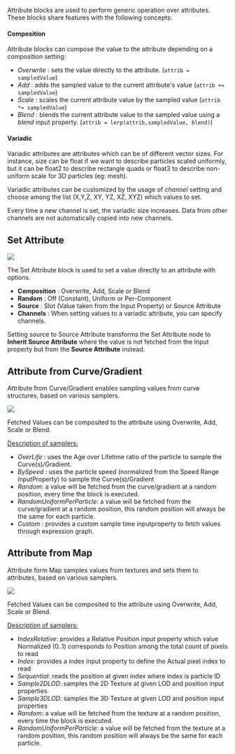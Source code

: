 Attribute blocks are used to perform generic operation over attributes. These blocks share features with the following concepts:

#### Composition

Attribute blocks can compose the value to the attribute depending on a composition setting:

* *Overwrite* : sets the value directly to the attribute. (`attrib = sampledValue`)
* *Add* : adds the sampled value to the current attribute's value (`attrib += sampledValue`)
* *Scale* : scales the current attribute value by the sampled value (`attrib *= sampledValue`)
* *Blend* : blends the current attribute value to the sampled value using a *blend* input property.
   (`attrib = lerp(attrib,sampledValue, blend)`)

#### Variadic

Variadic attributes are attributes which can be of different vector sizes. For instance, size can be float if we want to describe particles scaled uniformly, but it can be float2 to describe rectangle quads or float3 to describe non-uniform scale for 3D particles (eg: mesh).

Variadic attributes can be customized by the usage of *channel* setting and choose among the list (X,Y,Z, XY, YZ, XZ, XYZ) which values to set.

Every time a new channel is set, the variadic size increases. Data from other channels are not automatically copied into new channels.

## Set Attribute

![](https://raw.githubusercontent.com/wiki/Unity-Technologies/ScriptableRenderPipeline/Pages/VFXEditor/img/setattribute.png)

The Set Attribute block is used to set a value directly to an attribute with options.

* **Composition** : Overwrite, Add, Scale or Blend 
* **Random** : Off (Constant), Uniform or Per-Component
* **Source** : Slot (Value taken from the Input Property) or Source Attribute
* **Channels** : When setting values to a variadic attribute, you can specify channels.

Setting source to Source Attribute transforms the Set Attribute node to **Inherit Source Attribute** where the value is not fetched from the Input property but from the **Source Attribute** instead.

## Attribute from Curve/Gradient

Attribute from Curve/Gradient enables sampling values from curve structures, based on various samplers.

![](https://raw.githubusercontent.com/wiki/Unity-Technologies/ScriptableRenderPipeline/Pages/VFXEditor/img/attribute-from-curve.png)

Fetched Values can be composited to the attribute using Overwrite, Add, Scale or Blend.

<u>Description of samplers:</u>

* *OverLife* : uses the Age over Lifetime ratio of the particle to sample the Curve(s)/Gradient.
* *BySpeed* : uses the particle speed (normalized from the Speed Range inputProperty) to sample the Curve(s)/Gradient
* *Random*: a value will be fetched from the curve/gradient at a random position, every time the block is executed.
* *RandomUniformPerParticle*: a value will be fetched from the curve/gradient at a random position, this random position will always be the same for each particle.
* *Custom* : provides a custom sample time inputproperty to fetch values through expression graph.

## Attribute from Map

Attribute form Map samples values from textures and sets them to attributes, based on various samplers.

![](https://raw.githubusercontent.com/wiki/Unity-Technologies/ScriptableRenderPipeline/Pages/VFXEditor/img/attribute-from-map.PNG)

Fetched Values can be composited to the attribute using Overwrite, Add, Scale or Blend.

<u>Description of samplers:</u>

- *IndexRelative*: provides a Relative Position input property which value Normalized (0..1) corresponds to Position among the total count of pixels to read
- *Index*: provides a index input property to define the Actual pixel index to read
- *Sequential*: reads the position at given index where index is particle ID
- *Sample2DLOD*: samples the 2D Texture at given LOD and position input properties
- *Sample3DLOD*: samples the 3D Texture at given LOD and position input properties
- *Random*: a value will be fetched from the texture at a random position, every time the block is executed.
- *RandomUniformPerParticle*: a value will be fetched from the texture at a random position, this random position will always be the same for each particle.